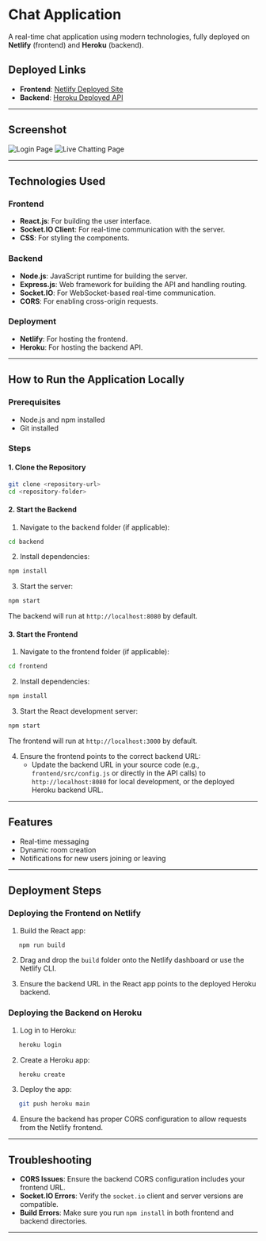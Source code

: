 # Chat Application

A real-time chat application using modern technologies, fully deployed on **Netlify** (frontend) and **Heroku** (backend).

## Deployed Links

- **Frontend**: <a href="https://unsp-chat-app.netlify.app/" target="_blank" rel="noopener noreferrer">Netlify Deployed Site</a>
- **Backend**: <a href="https://react-chat-app-d13acb806081.herokuapp.com" target="_blank" rel="noopener noreferrer">Heroku Deployed API</a>

---

## Screenshot

![Login Page](./src/assets/screenshots/login-page.png)
![Live Chatting Page](./src/assets/screenshots/live-chatting-page.png)

---

## Technologies Used

### Frontend
- **React.js**: For building the user interface.
- **Socket.IO Client**: For real-time communication with the server.
- **CSS**: For styling the components.

### Backend
- **Node.js**: JavaScript runtime for building the server.
- **Express.js**: Web framework for building the API and handling routing.
- **Socket.IO**: For WebSocket-based real-time communication.
- **CORS**: For enabling cross-origin requests.

### Deployment
- **Netlify**: For hosting the frontend.
- **Heroku**: For hosting the backend API.

---

## How to Run the Application Locally

### Prerequisites
- Node.js and npm installed
- Git installed

### Steps

#### 1. Clone the Repository
```bash
git clone <repository-url>
cd <repository-folder>
```
#### 2. Start the Backend

1. Navigate to the backend folder (if applicable):
```bash
cd backend
```
2. Install dependencies:
```bash
npm install
```
3. Start the server:
```bash
npm start
```
The backend will run at `http://localhost:8080` by default.

#### 3. Start the Frontend

1. Navigate to the frontend folder (if applicable):
```bash
cd frontend
```
2. Install dependencies:
```bash
npm install
```
3. Start the React development server:
```bash
npm start
```
The frontend will run at `http://localhost:3000` by default.

4. Ensure the frontend points to the correct backend URL:
   - Update the backend URL in your source code (e.g., `frontend/src/config.js` or directly in the API calls) to `http://localhost:8080` for local development, or the deployed Heroku backend URL.

---

## Features

- Real-time messaging
- Dynamic room creation
- Notifications for new users joining or leaving

---

## Deployment Steps

### Deploying the Frontend on Netlify
1. Build the React app:
```bash
   npm run build
```
   
2. Drag and drop the `build` folder onto the Netlify dashboard or use the Netlify CLI.

3. Ensure the backend URL in the React app points to the deployed Heroku backend.

### Deploying the Backend on Heroku
1. Log in to Heroku:
```bash
   heroku login
```
   
2. Create a Heroku app:
```bash
   heroku create
```
   
3. Deploy the app:
```bash
   git push heroku main
```
   
4. Ensure the backend has proper CORS configuration to allow requests from the Netlify frontend.

---

## Troubleshooting

- **CORS Issues**: Ensure the backend CORS configuration includes your frontend URL.  
- **Socket.IO Errors**: Verify the `socket.io` client and server versions are compatible.  
- **Build Errors**: Make sure you run `npm install` in both frontend and backend directories.  

---
